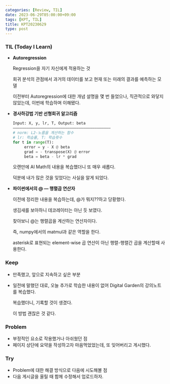 ```yaml
---
categories: [Review, TIL]
date: 2023-06-29T05:00:00+09:00
tags: [KPT, TIL]
title: KPT20230629
type: post
---
```


### **TIL (Today I Learn)**

- **Autoregression**
    
    Regression을 자기 자신에게 적용하는 것
    
    회귀 분석의 관점에서 과거의 데이터를 보고 현재 또는 미래의 결과를 예측하는 모델
    
    이전부터 Autoregression에 대한 개념 설명을 몇 번 들었으나, 직관적으로 와닿지 않았는데, 이번에 학습하며 이해됐다.
    
- **경사하강법 기반 선형회귀 알고리즘**
    
    ```python
    Input: X, y, lr, T, Output: beta
    ———————————————————————————————————————————
    # norm: L2-노름을 계산하는 함수
    # lr: 학습률, T: 학습횟수
    for t in range(T):
    	 error = y - X @ beta
    	 grad = - transpose(X) @ error 
    	 beta = beta - lr * grad
    ```
    
    오랜만에 AI Math의 내용을 복습했더니 또 매우 새롭다.
    
    덕분에 내가 많은 것을 잊었다는 사실을 알게 되었다.
    
- **파이썬에서의 @ — 행렬곱 연산자**
    
    이전에 정리한 내용을 복습하는데, @가 뭐지??하고 당황했다.
    
    생김새를 보아하니 데코레이터는 아닌 듯 보였다.
    
    찾아보니 @는 행렬곱을 계산하는 연산자이다.
    
    즉, numpy에서의 matmul과 같은 역할을 한다.
    
    asterisk로 표현되는 element-wise 곱 연산이 아닌 행렬-행렬간 곱을 계산할때 사용한다.
    

### **Keep**

- 만족했고, 앞으로 지속하고 싶은 부분
- 일전에 말했던 대로, 오늘 추가로 학습한 내용이 없어 Digital Garden의 강의노트를 복습했다.
    
    복습했더니, 기록할 것이 생겼다.
    
    이 방법 괜찮은 것 같다.
    

### **Problem**

- 부정적인 요소로 작용했거나 아쉬웠던 점
- 페이지 상단에 요약을 작성하고자 마음먹었었는데, 또 잊어버리고 게시했다.

### **Try**

- Problem에 대한 해결 방식으로 다음에 시도해볼 점
- 다음 게시글을 올릴 때 함께 수정해서 업로드하자.